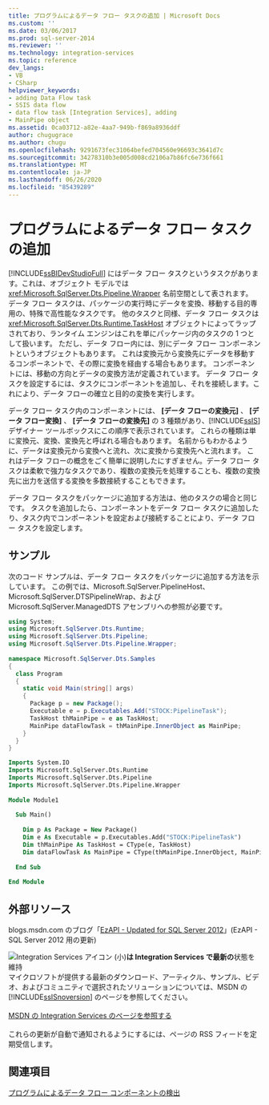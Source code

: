 ```yaml
---
title: プログラムによるデータ フロー タスクの追加 | Microsoft Docs
ms.custom: ''
ms.date: 03/06/2017
ms.prod: sql-server-2014
ms.reviewer: ''
ms.technology: integration-services
ms.topic: reference
dev_langs:
- VB
- CSharp
helpviewer_keywords:
- adding Data Flow task
- SSIS data flow
- data flow task [Integration Services], adding
- MainPipe object
ms.assetid: 0ca03712-a82e-4aa7-949b-f869a8936ddf
author: chugugrace
ms.author: chugu
ms.openlocfilehash: 9291673fec31064befed704560e96693c3641d7c
ms.sourcegitcommit: 34278310b3e005d008cd2106a7b86fc6e736f661
ms.translationtype: MT
ms.contentlocale: ja-JP
ms.lasthandoff: 06/26/2020
ms.locfileid: "85439289"
---
```

# <a name="adding-the-data-flow-task-programmatically"></a>プログラムによるデータ フロー タスクの追加
  [!INCLUDE[ssBIDevStudioFull](../../includes/ssbidevstudiofull-md.md)] にはデータ フロー タスクというタスクがあります。これは、オブジェクト モデルでは <xref:Microsoft.SqlServer.Dts.Pipeline.Wrapper> 名前空間として表されます。 データ フロー タスクは、パッケージの実行時にデータを変換、移動する目的専用の、特殊で高性能なタスクです。 他のタスクと同様、データ フロー タスクは <xref:Microsoft.SqlServer.Dts.Runtime.TaskHost> オブジェクトによってラップされており、ランタイム エンジンはこれを単にパッケージ内のタスクの 1 つとして扱います。 ただし、データ フロー内には、別にデータ フロー コンポーネントというオブジェクトもあります。 これは変換元から変換先にデータを移動するコンポーネントで、その際に変換を経由する場合もあります。 コンポーネントには、移動の方向とデータの変換方法が定義されています。 データ フロー タスクを設定するには、タスクにコンポーネントを追加し、それを接続します。これにより、データ フローの確立と目的の変換を実行します。  
  
 データ フロー タスク内のコンポーネントには、 **[データ フローの変換元]** 、 **[データ フロー変換]** 、 **[データ フローの変換先]** の 3 種類があり、[!INCLUDE[ssIS](../../includes/ssis-md.md)] デザイナー ツールボックスにこの順序で表示されています。 これらの種類は単に変換元、変換、変換先と呼ばれる場合もあります。 名前からもわかるように、データは変換元から変換へと流れ、次に変換から変換先へと流れます。 これはデータ フローの概念をごく簡単に説明したにすぎません。データ フロー タスクは柔軟で強力なタスクであり、複数の変換元を処理することも、複数の変換先に出力を送信する変換を多数接続することもできます。  
  
 データ フロー タスクをパッケージに追加する方法は、他のタスクの場合と同じです。 タスクを追加したら、コンポーネントをデータ フロー タスクに追加したり、タスク内でコンポーネントを設定および接続することにより、データ フロー タスクを設定します。  
  
## <a name="sample"></a>サンプル  
 次のコード サンプルは、データ フロー タスクをパッケージに追加する方法を示しています。 この例では、Microsoft.SqlServer.PipelineHost、Microsoft.SqlServer.DTSPipelineWrap、および Microsoft.SqlServer.ManagedDTS アセンブリへの参照が必要です。  
  
```csharp  
using System;  
using Microsoft.SqlServer.Dts.Runtime;  
using Microsoft.SqlServer.Dts.Pipeline;  
using Microsoft.SqlServer.Dts.Pipeline.Wrapper;  
  
namespace Microsoft.SqlServer.Dts.Samples  
{  
  class Program  
  {  
    static void Main(string[] args)  
    {  
      Package p = new Package();  
      Executable e = p.Executables.Add("STOCK:PipelineTask");  
      TaskHost thMainPipe = e as TaskHost;  
      MainPipe dataFlowTask = thMainPipe.InnerObject as MainPipe;   
    }  
  }  
}  
```  
  
```vb  
Imports System.IO  
Imports Microsoft.SqlServer.Dts.Runtime  
Imports Microsoft.SqlServer.Dts.Pipeline  
Imports Microsoft.SqlServer.Dts.Pipeline.Wrapper  
  
Module Module1  
  
  Sub Main()  
  
    Dim p As Package = New Package()  
    Dim e As Executable = p.Executables.Add("STOCK:PipelineTask")  
    Dim thMainPipe As TaskHost = CType(e, TaskHost)  
    Dim dataFlowTask As MainPipe = CType(thMainPipe.InnerObject, MainPipe)  
  
  End Sub  
  
End Module  
```  
  
## <a name="external-resources"></a>外部リソース  
 blogs.msdn.com のブログ「[EzAPI - Updated for SQL Server 2012](https://go.microsoft.com/fwlink/?LinkId=243223)」(EzAPI - SQL Server 2012 用の更新)  
  
![Integration Services アイコン (小)](../media/dts-16.gif "Integration Services のアイコン (小)")**は Integration Services で最新の**状態を維持  <br /> マイクロソフトが提供する最新のダウンロード、アーティクル、サンプル、ビデオ、およびコミュニティで選択されたソリューションについては、MSDN の [!INCLUDE[ssISnoversion](../../includes/ssisnoversion-md.md)] のページを参照してください。<br /><br /> [MSDN の Integration Services のページを参照する](https://go.microsoft.com/fwlink/?LinkId=136655)<br /><br /> これらの更新が自動で通知されるようにするには、ページの RSS フィードを定期受信します。  
  
## <a name="see-also"></a>関連項目  
 [プログラムによるデータ フロー コンポーネントの検出](../building-packages-programmatically/discovering-data-flow-components-programmatically.md)  
  
  
